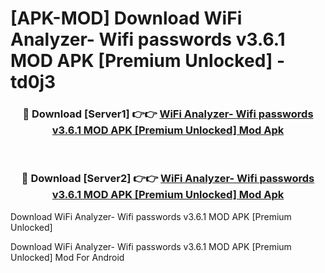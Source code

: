 # [APK-MOD] Download WiFi Analyzer- Wifi passwords v3.6.1 MOD APK [Premium Unlocked] - td0j3


<div align="center">
<h3>🔴 Download [Server1] 👉👉 <a href="https://apk-comot.site?title=WiFi_Analyzer-_Wifi_passwords_v3.6.1_MOD_APK_[Premium_Unlocked]">WiFi Analyzer- Wifi passwords v3.6.1 MOD APK [Premium Unlocked] Mod Apk</a></h3><br>
<h3>🔴 Download [Server2] 👉👉 <a href="https://apk-comot.site?title=WiFi_Analyzer-_Wifi_passwords_v3.6.1_MOD_APK_[Premium_Unlocked]">WiFi Analyzer- Wifi passwords v3.6.1 MOD APK [Premium Unlocked] Mod Apk</a></h3>
</div>



Download WiFi Analyzer- Wifi passwords v3.6.1 MOD APK [Premium Unlocked] 

Download WiFi Analyzer- Wifi passwords v3.6.1 MOD APK [Premium Unlocked] Mod For Android